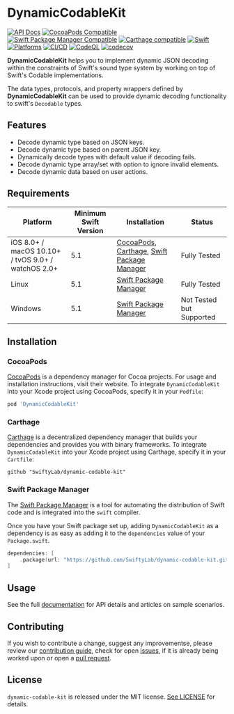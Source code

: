 # DynamicCodableKit

[![API Docs](http://img.shields.io/badge/Read_the-docs-2196f3.svg)](https://swiftylab.github.io/dynamic-codable-kit/documentation/dynamiccodablekit/)
[![CocoaPods Compatible](https://img.shields.io/cocoapods/v/DynamicCodableKit.svg?label=CocoaPods&color=C90005)](https://badge.fury.io/co/DynamicCodableKit)
[![Swift Package Manager Compatible](https://img.shields.io/github/v/tag/SwiftyLab/dynamic-codable-kit?label=SPM&color=DE5D43)](https://badge.fury.io/gh/SwiftyLab%2Fdynamic-codable-kit)
[![Carthage compatible](https://img.shields.io/badge/Carthage-compatible-4BC51D.svg)](https://github.com/Carthage/Carthage)
[![Swift](https://img.shields.io/badge/Swift-5-orange)](https://img.shields.io/badge/Swift-5-DE5D43)
[![Platforms](https://img.shields.io/badge/Platforms-all-sucess)](https://img.shields.io/badge/Platforms-all-sucess)
[![CI/CD](https://github.com/SwiftyLab/dynamic-codable-kit/actions/workflows/main.yml/badge.svg?event=push)](https://github.com/SwiftyLab/dynamic-codable-kit/actions/workflows/main.yml)
[![CodeQL](https://github.com/SwiftyLab/dynamic-codable-kit/actions/workflows/codeql-analysis.yml/badge.svg?event=schedule)](https://github.com/SwiftyLab/dynamic-codable-kit/actions/workflows/codeql-analysis.yml)
[![codecov](https://codecov.io/gh/SwiftyLab/dynamic-codable-kit/branch/main/graph/badge.svg?token=QIM4SKWNCS)](https://codecov.io/gh/SwiftyLab/dynamic-codable-kit)

**DynamicCodableKit** helps you to implement dynamic JSON decoding within the constraints of Swift's sound type system by working on top of Swift's Codable implementations.

The data types, protocols, and property wrappers defined by **DynamicCodableKit** can be used to provide dynamic decoding functionality to swift's `Decodable` types.

## Features

- Decode dynamic type based on JSON keys.
- Decode dynamic type based on parent JSON key.
- Dynamically decode types with default value if decoding fails.
- Decode dynamic type array/set with option to ignore invalid elements.
- Decode dynamic data based on user actions.

## Requirements

| Platform | Minimum Swift Version | Installation | Status |
| --- | --- | --- | --- |
| iOS 8.0+ / macOS 10.10+ / tvOS 9.0+ / watchOS 2.0+ | 5.1 | [CocoaPods](#cocoapods), [Carthage](#carthage), [Swift Package Manager](#swift-package-manager) | Fully Tested |
| Linux | 5.1 | [Swift Package Manager](#swift-package-manager) | Fully Tested |
| Windows | 5.1 | [Swift Package Manager](#swift-package-manager) | Not Tested but Supported |

## Installation

### CocoaPods

[CocoaPods](https://cocoapods.org) is a dependency manager for Cocoa projects. For usage and installation instructions, visit their website. To integrate `DynamicCodableKit` into your Xcode project using CocoaPods, specify it in your `Podfile`:

```ruby
pod 'DynamicCodableKit'
```

### Carthage

[Carthage](https://github.com/Carthage/Carthage) is a decentralized dependency manager that builds your dependencies and provides you with binary frameworks. To integrate `DynamicCodableKit` into your Xcode project using Carthage, specify it in your `Cartfile`:

```ogdl
github "SwiftyLab/dynamic-codable-kit"
```

### Swift Package Manager

The [Swift Package Manager](https://swift.org/package-manager/) is a tool for automating the distribution of Swift code and is integrated into the `swift` compiler.

Once you have your Swift package set up, adding `DynamicCodableKit` as a dependency is as easy as adding it to the `dependencies` value of your `Package.swift`.

```swift
dependencies: [
    .package(url: "https://github.com/SwiftyLab/dynamic-codable-kit.git", .upToNextMajor(from: "1.0.0"))
]
```

## Usage

See the full [documentation](https://swiftylab.github.io/dynamic-codable-kit/documentation/dynamiccodablekit/) for API details and articles on sample scenarios.

## Contributing

If you wish to contribute a change, suggest any improvementse,
please review our [contribution guide](CONTRIBUTING.md),
check for open [issues](https://github.com/SwiftyLab/dynamic-codable-kit/issues), if it is already being worked upon
or open a [pull request](https://github.com/SwiftyLab/dynamic-codable-kit/pulls).

## License

`dynamic-codable-kit` is released under the MIT license. [See LICENSE](LICENSE) for details.